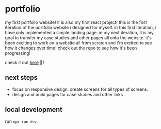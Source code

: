 # portfolio
my first portfolio website! it is also my first react project! this is the first iteration of the portfolio website i designed for myself. in this first iteration, i have only implemented a simple landing page. in my next iteration, it is my goal to transfer my case studies and other pages all onto the website. it's been exciting to work on a website all from scratch and i'm excited to see how it changes over time! check out the repo to see how it's been progressing! 

check it out [here](https://rjoyc.github.io/portfolio/) 🎉!

## next steps
- focus on responsive design. create screens for all types of screens.
- design and build pages for case studies and other links

## local development 
run `npm run dev`
